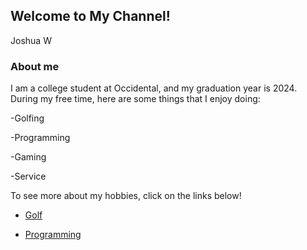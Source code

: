## Welcome to My Channel!

Joshua W

### About me

I am a college student at Occidental, and my graduation year is 2024. During my free time, here are some things that I enjoy doing:
<p> -Golfing </p>
<p> -Programming </p>
<p> -Gaming </p>
<p> -Service </p>

To see more about my hobbies, click on the links below!

- [Golf](http://localhost:63342/pythonProject1/Golfindex.html?_ijt=tkmi06fivc8kditetn7tnmobdm)

- [Programming](http://localhost:63342/pythonProject1/Programming.html?_ijt=blkmv0bh2vipvkl311kktrfm7t)
